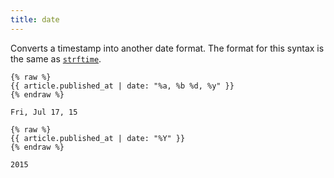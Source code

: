 ```yaml
---
title: date
---
```


Converts a timestamp into another date format. The format for this syntax is the same as [`strftime`](//strftime.net).

```liquid
{% raw %}
{{ article.published_at | date: "%a, %b %d, %y" }}
{% endraw %}
```

```text
Fri, Jul 17, 15
```

```liquid
{% raw %}
{{ article.published_at | date: "%Y" }}
{% endraw %}
```

```text
2015
```
